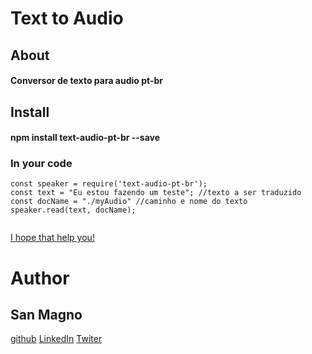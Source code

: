 # Text to Audio

## About

#### Conversor de texto para audio pt-br

## Install 

#### npm install text-audio-pt-br --save 

### In your code 


```
const speaker = require('text-audio-pt-br');
const text = "Eu estou fazendo um teste"; //texto a ser traduzido 
const docName = "./myAudio" //caminho e nome do texto 
speaker.read(text, docName);


``` 


[I hope that help you!](https://www.linkedin.com/in/jusanmagno/) 


# Author 
## San Magno 
[github](https://github.com/jusansilva)
[LinkedIn](https://www.linkedin.com/in/jusanmagno/)
[Twiter](https://twitter.com/JusanMagno)